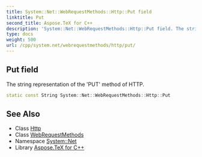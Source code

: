 ```yaml
---
title: System::Net::WebRequestMethods::Http::Put field
linktitle: Put
second_title: Aspose.TeX for C++
description: 'System::Net::WebRequestMethods::Http::Put field. The string representation of the ''PUT'' method of HTTP in C++.'
type: docs
weight: 500
url: /cpp/system.net/webrequestmethods/http/put/
---
```

## Put field


The string representation of the 'PUT' method of HTTP.

```cpp
static const String System::Net::WebRequestMethods::Http::Put
```

## See Also

* Class [Http](../)
* Class [WebRequestMethods](../../)
* Namespace [System::Net](../../../)
* Library [Aspose.TeX for C++](../../../../)
